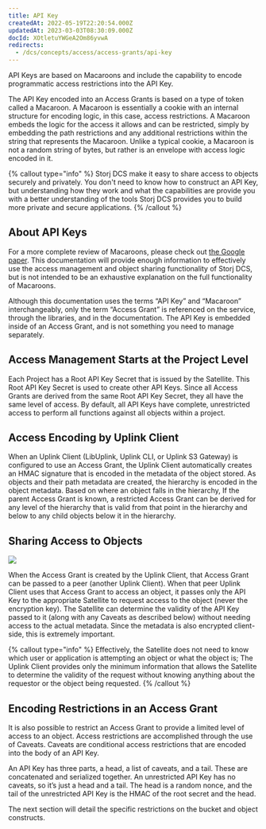 ```yaml
---
title: API Key
createdAt: 2022-05-19T22:20:54.000Z
updatedAt: 2023-03-03T08:30:09.000Z
docId: XOtletuYWGeA2Om86yvwA
redirects:
  - /dcs/concepts/access/access-grants/api-key
---
```


API Keys are based on Macaroons and include the capability to encode  programmatic access restrictions into the API Key.

The API Key encoded into an Access Grants is based on a type of token called a Macaroon.  A Macaroon is essentially a cookie with an internal structure for encoding logic, in this case, access restrictions. A Macaroon embeds the logic for the access it allows and can be restricted, simply by embedding the path restrictions and any additional restrictions within the string that represents the Macaroon. Unlike a typical cookie, a Macaroon is not a random string of bytes, but rather is an envelope with access logic encoded in it.

{% callout type="info"  %} 
Storj DCS make it easy to share access to objects securely and privately. You don't need to know how to construct an API Key, but understanding how they work and what the capabilities are provide you with a better understanding of the tools Storj DCS provides you to build more private and secure applications.
{% /callout %}

## About API Keys

For a more complete review of Macaroons, please check out [the Google paper](https://ai.google/research/pubs/pub41892).  This documentation will provide enough information to effectively use the access management and object sharing functionality of Storj DCS, but is not intended to be an exhaustive explanation on the full functionality of Macaroons.

Although this documentation uses the terms “API Key” and “Macaroon” interchangeably, only the term “Access Grant” is referenced on the service, through the libraries, and in the documentation. The API Key is embedded inside of an Access Grant, and is not something you need to manage separately.

## Access Management Starts at the Project Level

Each Project has a Root API Key Secret that is issued by the Satellite. This Root API Key Secret is used to create other API Keys. Since all Access Grants are derived from the same Root API Key Secret, they all have the same level of access. By default, all API Keys have complete, unrestricted access to perform all functions against all objects within a project.

## Access Encoding by Uplink Client

When an Uplink Client (LibUplink, Uplink CLI, or Uplink S3 Gateway) is configured to use an Access Grant, the Uplink Client automatically creates an HMAC signature that is encoded in the metadata of the object stored. As objects and their path metadata are created, the hierarchy is encoded in the object metadata. Based on where an object falls in the hierarchy, If the parent Access Grant is known, a restricted Access Grant can be derived for any level of the hierarchy that is valid from that point in the hierarchy and below to any child objects below it in the hierarchy.

## Sharing Access to Objects

![](https://archbee-image-uploads.s3.amazonaws.com/kv3plx2xmXcUGcVl4Lttj/MwdavJ1Uhw29KTR0n6XhZ_image.png)

When the Access Grant is created by the Uplink Client, that Access Grant can be passed to a peer (another Uplink Client).  When that peer Uplink Client uses that Access Grant to access an object,  it passes only the API Key to the appropriate Satellite to request access to the object (never the encryption key). The Satellite can determine the validity of the API Key passed to it (along with any Caveats as described below) without needing access to the actual metadata. Since the metadata is also encrypted client-side, this is extremely important.&#x20;

{% callout type="info"  %} 
Effectively, the Satellite does not need to know which user or application is attempting an object or what the object is; The Uplink Client provides only the minimum information that allows the Satellite to determine the validity of the request without knowing anything about the requestor or the object being requested.&#x20;
{% /callout %}

## Encoding Restrictions in an Access Grant

It is also possible to restrict an Access Grant to provide a limited level of access to an object. Access restrictions are accomplished through the use of Caveats. Caveats are conditional access restrictions that are encoded into the body of an API Key.

An API Key has three parts, a head, a list of caveats, and a tail. These are concatenated and serialized together. An unrestricted API Key has no caveats, so it’s just a head and a tail. The head is a random nonce, and the tail of the unrestricted API Key is the HMAC of the root secret and the head.

The next section will detail the specific restrictions on the bucket and object constructs.

